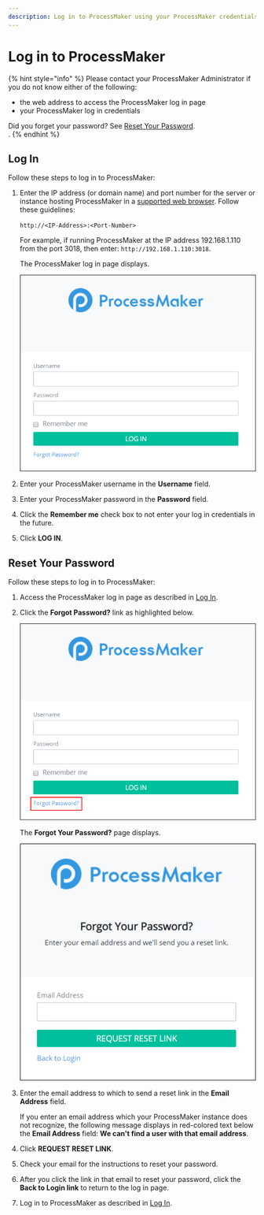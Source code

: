 ```yaml
---
description: Log in to ProcessMaker using your ProcessMaker credentials.
---
```


# Log in to ProcessMaker



{% hint style="info" %}
Please contact your ProcessMaker Administrator if you do not know either of the following:

* the web address to access the ProcessMaker log in page
* your ProcessMaker log in credentials

Did you forget your password? See [Reset Your Password](log-in.md#reset-your-password).  
.
{% endhint %}

## Log In

Follow these steps to log in to ProcessMaker:

1. Enter the IP address \(or domain name\) and port number for the server or instance hosting ProcessMaker in a [supported web browser](../install-processmaker/prerequisites/supported-browsers.md#browser-support-policy). Follow these guidelines:

   `http://<IP-Address>:<Port-Number>`

   For example, if running ProcessMaker at the IP address 192.168.1.110 from the port 3018, then enter: `http://192.168.1.110:3018`.

   The ProcessMaker log in page displays.  

   ![](../.gitbook/assets/pm4-log-in-screen.png)

2. Enter your ProcessMaker username in the **Username** field.
3. Enter your ProcessMaker password in the **Password** field.
4. Click the **Remember me** check box to not enter your log in credentials in the future.
5. Click **LOG IN**.

## Reset Your Password

Follow these steps to log in to ProcessMaker:

1. Access the ProcessMaker log in page as described in [Log In](log-in.md#log-in).
2. Click the **Forgot Password?** link as highlighted below.  

   ![](../.gitbook/assets/forgot-password-link.png)

   The **Forgot Your Password?** page displays.  

   ![](../.gitbook/assets/forgot-password-screen.png)

3. Enter the email address to which to send a reset link in the **Email Address** field.

   If you enter an email address which your ProcessMaker instance does not recognize, the following message displays in red-colored text below the **Email Address** field: **We can't find a user with that email address**.

4. Click **REQUEST RESET LINK**.
5. Check your email for the instructions to reset your password.
6. After you click the link in that email to reset your password, click the **Back to Login link** to return to the log in page.
7. Log in to ProcessMaker as described in [Log In](log-in.md#log-in).

